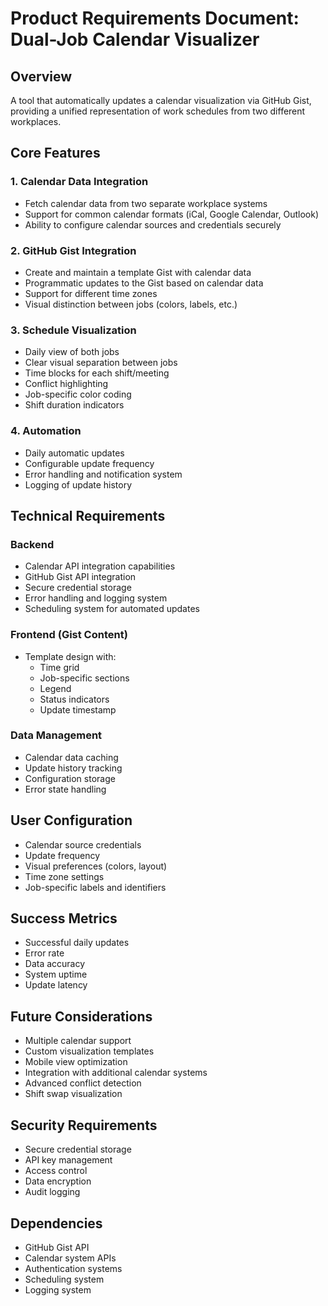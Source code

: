 # Product Requirements Document: Dual-Job Calendar Visualizer

## Overview
A tool that automatically updates a calendar visualization via GitHub Gist, providing a unified representation of work schedules from two different workplaces.

## Core Features

### 1. Calendar Data Integration
- Fetch calendar data from two separate workplace systems
- Support for common calendar formats (iCal, Google Calendar, Outlook)
- Ability to configure calendar sources and credentials securely

### 2. GitHub Gist Integration
- Create and maintain a template Gist with calendar data
- Programmatic updates to the Gist based on calendar data
- Support for different time zones
- Visual distinction between jobs (colors, labels, etc.)

### 3. Schedule Visualization
- Daily view of both jobs
- Clear visual separation between jobs
- Time blocks for each shift/meeting
- Conflict highlighting
- Job-specific color coding
- Shift duration indicators

### 4. Automation
- Daily automatic updates
- Configurable update frequency
- Error handling and notification system
- Logging of update history

## Technical Requirements

### Backend
- Calendar API integration capabilities
- GitHub Gist API integration
- Secure credential storage
- Error handling and logging system
- Scheduling system for automated updates

### Frontend (Gist Content)
- Template design with:
  - Time grid
  - Job-specific sections
  - Legend
  - Status indicators
  - Update timestamp

### Data Management
- Calendar data caching
- Update history tracking
- Configuration storage
- Error state handling

## User Configuration
- Calendar source credentials
- Update frequency
- Visual preferences (colors, layout)
- Time zone settings
- Job-specific labels and identifiers

## Success Metrics
- Successful daily updates
- Error rate
- Data accuracy
- System uptime
- Update latency

## Future Considerations
- Multiple calendar support
- Custom visualization templates
- Mobile view optimization
- Integration with additional calendar systems
- Advanced conflict detection
- Shift swap visualization

## Security Requirements
- Secure credential storage
- API key management
- Access control
- Data encryption
- Audit logging

## Dependencies
- GitHub Gist API
- Calendar system APIs
- Authentication systems
- Scheduling system
- Logging system 